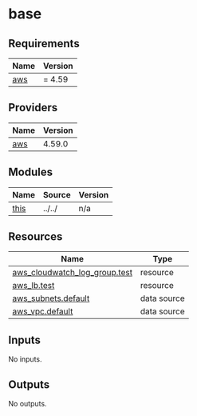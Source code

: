 # base

<!-- BEGINNING OF PRE-COMMIT-TERRAFORM DOCS HOOK -->
## Requirements

| Name | Version |
|------|---------|
| <a name="requirement_aws"></a> [aws](#requirement\_aws) | = 4.59 |

## Providers

| Name | Version |
|------|---------|
| <a name="provider_aws"></a> [aws](#provider\_aws) | 4.59.0 |

## Modules

| Name | Source | Version |
|------|--------|---------|
| <a name="module_this"></a> [this](#module\_this) | ../../ | n/a |

## Resources

| Name | Type |
|------|------|
| [aws_cloudwatch_log_group.test](https://registry.terraform.io/providers/hashicorp/aws/4.59/docs/resources/cloudwatch_log_group) | resource |
| [aws_lb.test](https://registry.terraform.io/providers/hashicorp/aws/4.59/docs/resources/lb) | resource |
| [aws_subnets.default](https://registry.terraform.io/providers/hashicorp/aws/4.59/docs/data-sources/subnets) | data source |
| [aws_vpc.default](https://registry.terraform.io/providers/hashicorp/aws/4.59/docs/data-sources/vpc) | data source |

## Inputs

No inputs.

## Outputs

No outputs.
<!-- END OF PRE-COMMIT-TERRAFORM DOCS HOOK -->
